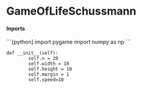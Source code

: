 # GameOfLifeSchussmann

#### Inports
´´´{python]
import pygame
import numpy as np
´´´
~~~
def __init__(self):
        self.n = 20
        self.width = 10
        self.height = 10
        self.margin = 1
        self.speed=10
~~~
